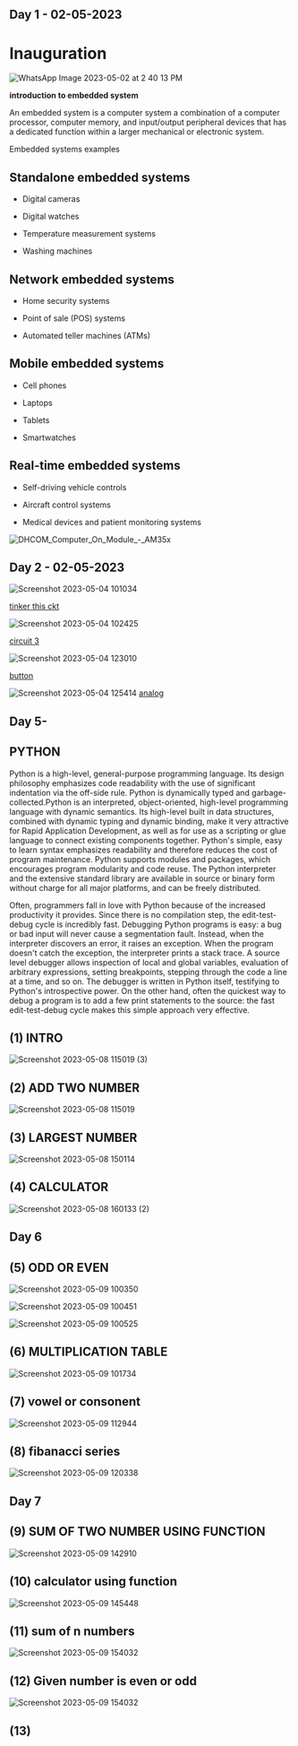 

## Day 1 - 02-05-2023

# Inauguration

![WhatsApp Image 2023-05-02 at 2 40 13 PM](https://user-images.githubusercontent.com/132332560/235627321-042a47d1-4c0d-4ce9-923f-2e7311f1cd4f.jpeg)


**introduction to embedded system**

  An embedded system is a computer system a combination of a computer processor, computer memory, and input/output peripheral devices that has a dedicated function within a larger mechanical or electronic system.
  
  Embedded systems examples
  
  
## Standalone embedded systems 	 	 	
* Digital cameras

* Digital watches

* Temperature measurement systems

* Washing machines	

## Network embedded systems

* Home security systems

* Point of sale (POS) systems

* Automated teller machines (ATMs)

## Mobile embedded systems

* Cell phones

* Laptops

* Tablets

* Smartwatches
## Real-time embedded systems

* Self-driving vehicle controls

* Aircraft control systems

* Medical devices and patient monitoring systems

  
  

![DHCOM_Computer_On_Module_-_AM35x](https://user-images.githubusercontent.com/132332560/235626395-5d3e673b-f096-4a01-84b6-38f961f9f7ca.jpg)


## Day 2 - 02-05-2023
![Screenshot 2023-05-04 101034](https://user-images.githubusercontent.com/132332560/236113974-227f5761-de5d-4290-94a5-24a7aa5feba3.jpg)


[tinker this ckt](https://www.tinkercad.com/things/8WsRs485f6d)

![Screenshot 2023-05-04 102425](https://user-images.githubusercontent.com/132332560/236133671-0e65f304-2a76-4aa3-bb50-404f4a6cf49d.jpg)

[circuit 3](https://www.tinkercad.com/things/5OftqEwYLHs)



![Screenshot 2023-05-04 123010](https://user-images.githubusercontent.com/132332560/236132850-b7694086-d2e7-4481-8103-91a8fa1186d2.jpg)

[button](https://www.tinkercad.com/things/f7MBstKLq0C)


![Screenshot 2023-05-04 125414](https://user-images.githubusercontent.com/132332560/236137301-66b4321d-11a2-4db1-b0ce-67b1a298397d.jpg)
[analog](https://www.tinkercad.com/things/gHgFX6VSCIa)




## Day 5-

## PYTHON

Python is a high-level, general-purpose programming language. Its design philosophy emphasizes code readability with the use of significant indentation via the off-side rule. Python is dynamically typed and garbage-collected.Python is an interpreted, object-oriented, high-level programming language with dynamic semantics. Its high-level built in data structures, combined with dynamic typing and dynamic binding, make it very attractive for Rapid Application Development, as well as for use as a scripting or glue language to connect existing components together. Python's simple, easy to learn syntax emphasizes readability and therefore reduces the cost of program maintenance. Python supports modules and packages, which encourages program modularity and code reuse. The Python interpreter and the extensive standard library are available in source or binary form without charge for all major platforms, and can be freely distributed.

Often, programmers fall in love with Python because of the increased productivity it provides. Since there is no compilation step, the edit-test-debug cycle is incredibly fast. Debugging Python programs is easy: a bug or bad input will never cause a segmentation fault. Instead, when the interpreter discovers an error, it raises an exception. When the program doesn't catch the exception, the interpreter prints a stack trace. A source level debugger allows inspection of local and global variables, evaluation of arbitrary expressions, setting breakpoints, stepping through the code a line at a time, and so on. The debugger is written in Python itself, testifying to Python's introspective power. On the other hand, often the quickest way to debug a program is to add a few print statements to the source: the fast edit-test-debug cycle makes this simple approach very effective.



## (1) INTRO

![Screenshot 2023-05-08 115019 (3)](https://user-images.githubusercontent.com/132332560/236797336-e0796efe-cbe5-446d-9b92-a347474cd0ce.jpg)



## (2) ADD TWO NUMBER
![Screenshot 2023-05-08 115019](https://user-images.githubusercontent.com/132332560/236774461-4ef8184a-4776-4a7e-893b-3acef5f4c4db.jpg)




 ## (3) LARGEST NUMBER 


![Screenshot 2023-05-08 150114](https://user-images.githubusercontent.com/132332560/236790272-c8969f02-59f6-41ad-8de0-4d73e8ada082.jpg)


## (4) CALCULATOR



![Screenshot 2023-05-08 160133 (2)](https://user-images.githubusercontent.com/132332560/236991560-e46a2c96-3209-4f03-a66d-f760dcad822b.jpg)

## Day 6


## (5) ODD OR EVEN


![Screenshot 2023-05-09 100350](https://user-images.githubusercontent.com/132332560/236996828-a8b3a75f-9089-4f4d-9352-d3606307d441.jpg)

![Screenshot 2023-05-09 100451](https://user-images.githubusercontent.com/132332560/236996896-8ee2e186-7c93-43f3-8276-987ffdf7b2ad.jpg)

![Screenshot 2023-05-09 100525](https://user-images.githubusercontent.com/132332560/236996933-622e3f8d-aeed-45a8-a327-493adbf21e93.jpg)


## (6) MULTIPLICATION TABLE

![Screenshot 2023-05-09 101734](https://user-images.githubusercontent.com/132332560/236997232-f8ef8c1b-3620-4aa5-b899-b28ba4f2025b.jpg)

## (7) vowel or consonent

![Screenshot 2023-05-09 112944](https://user-images.githubusercontent.com/132332560/237008732-26656a5f-d7f3-4622-b998-bd3ec0344806.jpg)

## (8) fibanacci series

![Screenshot 2023-05-09 120338](https://user-images.githubusercontent.com/132332560/237013368-af98d2b5-6694-42b1-9c5a-f687f269bbe0.jpg)

## Day 7

## (9) SUM OF TWO NUMBER USING FUNCTION

![Screenshot 2023-05-09 142910](https://user-images.githubusercontent.com/132332560/237047691-960b9756-e1ea-4633-8555-2f8a0386f24f.jpg)

## (10) calculator using function

![Screenshot 2023-05-09 145448](https://user-images.githubusercontent.com/132332560/237053735-f70b3045-62f2-4da5-8d65-8f53b7b8a9bf.jpg)


## (11) sum of n numbers

![Screenshot 2023-05-09 154032](https://github.com/vishnummVmm/Internship/assets/132332560/b9e8a01b-4659-4e62-9183-3e3ff44b99f3)

## (12) Given number is even or odd 


![Screenshot 2023-05-09 154032](https://github.com/vishnummVmm/Internship/assets/132332560/18789399-5a48-4698-97a4-f2231f6f1380)

## (13) 
